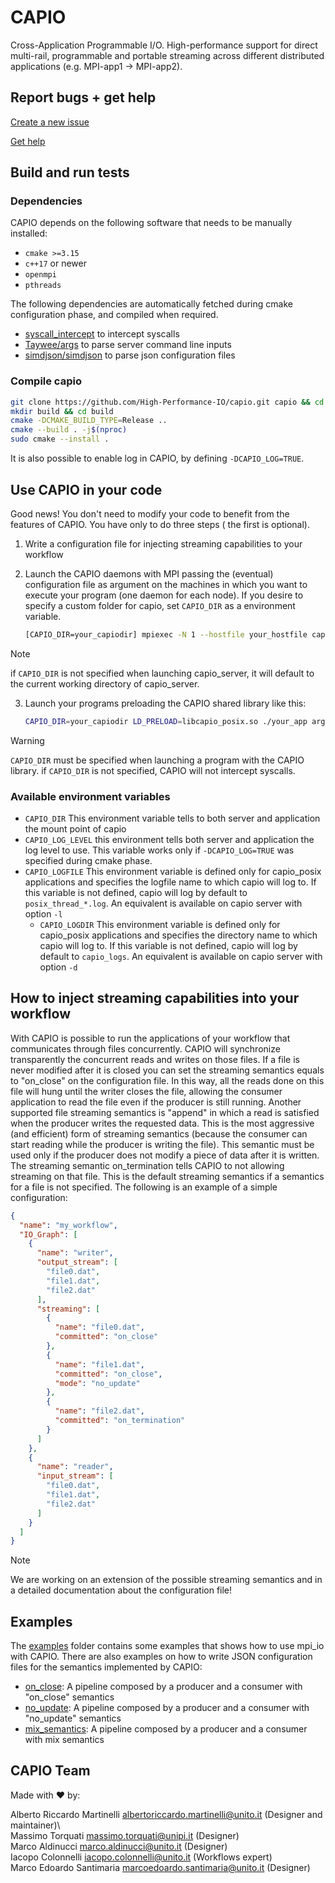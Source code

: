 # CAPIO

Cross-Application Programmable I/O. High-performance support for direct multi-rail, programmable and portable streaming
across different distributed applications (e.g. MPI-app1 -> MPI-app2).

## Report bugs + get help

[Create a new issue](https://github.com/High-Performance-IO/capio/issues/new)

[Get help](https://github.com/High-Performance-IO/capio/wiki)

## Build and run tests

### Dependencies

CAPIO depends on the following software that needs to be manually installed:

- `cmake >=3.15`
- `c++17` or newer
- `openmpi`
- `pthreads`

The following dependencies are automatically fetched during cmake configuration phase, and compiled when required.

- [syscall_intercept](https://github.com/pmem/syscall_intercept) to intercept syscalls
- [Taywee/args](https://github.com/Taywee/args) to parse server command line inputs
- [simdjson/simdjson](https://github.com/simdjson/simdjson) to parse json configuration files

### Compile capio

```bash
git clone https://github.com/High-Performance-IO/capio.git capio && cd capio
mkdir build && cd build
cmake -DCMAKE_BUILD_TYPE=Release ..
cmake --build . -j$(nproc)
sudo cmake --install .
```

It is also possible to enable log in CAPIO, by defining `-DCAPIO_LOG=TRUE`.

## Use CAPIO in your code

Good news! You don't need to modify your code to benefit from the features of CAPIO. You have only to do three steps (
the first is optional).

1) Write a configuration file for injecting streaming capabilities to your workflow

2) Launch the CAPIO daemons with MPI passing the (eventual) configuration file as argument on the machines in which you
   want to execute your program (one daemon for each node). If you desire to specify a custom folder
   for capio, set `CAPIO_DIR` as a environment variable.
   ```bash
   [CAPIO_DIR=your_capiodir] mpiexec -N 1 --hostfile your_hostfile capio_server -c conf.json 
   ```

> [!NOTE]
> if `CAPIO_DIR` is not specified when launching capio_server, it will default to the current working directory of
> capio_server.

3) Launch your programs preloading the CAPIO shared library like this:
   ```bash
   CAPIO_DIR=your_capiodir LD_PRELOAD=libcapio_posix.so ./your_app args
    ```

> [!WARNING]  
> `CAPIO_DIR` must be specified when launching a program with the CAPIO library. if `CAPIO_DIR` is not specified, CAPIO
> will not intercept syscalls.

### Available environment variables

- `CAPIO_DIR` This environment variable tells to both server and application the mount point of capio
- `CAPIO_LOG_LEVEL` this environment tells both server and application the log level to use. This variable works only
  if `-DCAPIO_LOG=TRUE` was specified during cmake phase.
- `CAPIO_LOGFILE` This environment variable is defined only for capio_posix applications and specifies the logfile name
  to which capio will log to. If this variable is not defined, capio will log by default to `posix_thread_*.log`. An equivalent is available on capio server with option `-l`
  - `CAPIO_LOGDIR` This environment variable is defined only for capio_posix applications and specifies the directory name
  to which capio will log to. If this variable is not defined, capio will log by default to `capio_logs`. An equivalent is available on capio server with option `-d`

## How to inject streaming capabilities into your workflow

With CAPIO is possible to run the applications of your workflow that communicates through files concurrently. CAPIO will
synchronize transparently the concurrent reads and writes on those files. If a file is never modified after it is closed
you can set the streaming semantics equals to "on_close" on the configuration file. In this way, all the reads done on
this file will hung until the writer closes the file, allowing the consumer application to read the file even if the
producer is still running.
Another supported file streaming semantics is "append" in which a read is satisfied when the producer writes the
requested data. This is the most aggressive (and efficient) form of streaming semantics (because the consumer can start
reading while the producer is writing the file). This semantic must be used only if the producer does not modify a piece
of data after it is written.
The streaming semantic on_termination tells CAPIO to not allowing streaming on that file. This is the default streaming
semantics if a semantics for a file is not specified.
The following is an example of a simple configuration:

```json
{
  "name": "my_workflow",
  "IO_Graph": [
    {
      "name": "writer",
      "output_stream": [
        "file0.dat",
        "file1.dat",
        "file2.dat"
      ],
      "streaming": [
        {
          "name": "file0.dat",
          "committed": "on_close"
        },
        {
          "name": "file1.dat",
          "committed": "on_close",
          "mode": "no_update"
        },
        {
          "name": "file2.dat",
          "committed": "on_termination"
        }
      ]
    },
    {
      "name": "reader",
      "input_stream": [
        "file0.dat",
        "file1.dat",
        "file2.dat"
      ]
    }
  ]
}
```

> [!NOTE]
> We are working on an extension of the possible streaming semantics and in a detailed
> documentation about the configuration file!

## Examples

The [examples](examples) folder contains some examples that shows how to use mpi_io with CAPIO.
There are also examples on how to write JSON configuration files for the semantics implemented by CAPIO:

- [on_close](https://github.com/High-Performance-IO/capio/wiki/Examples#on_close-semantic): A pipeline composed by a
  producer and a consumer with "on_close" semantics
- [no_update](https://github.com/High-Performance-IO/capio/wiki/Examples#noupdate-semantics): A pipeline composed by a
  producer and a consumer with "no_update" semantics
- [mix_semantics](https://github.com/High-Performance-IO/capio/wiki/Examples#mixed-semantics): A pipeline composed by a
  producer and a consumer with mix semantics

## CAPIO Team

Made with :heart: by:

Alberto Riccardo Martinelli <albertoriccardo.martinelli@unito.it> (Designer and maintainer)\  
Massimo Torquati <massimo.torquati@unipi.it> (Designer)\
Marco Aldinucci <marco.aldinucci@unito.it> (Designer)\
Iacopo Colonnelli <iacopo.colonnelli@unito.it> (Workflows expert)\
Marco Edoardo Santimaria <marcoedoardo.santimaria@unito.it> (Designer)
